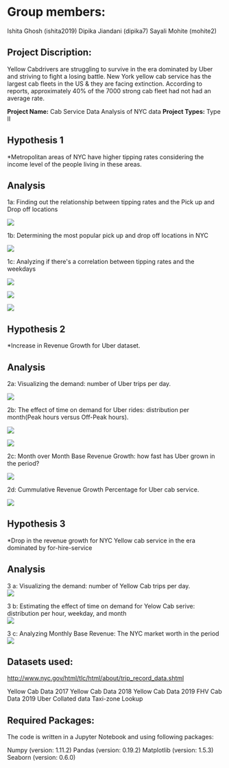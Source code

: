 
# Group members:
Ishita Ghosh (ishita2019)
Dipika Jiandani (dipika7)
Sayali Mohite (mohite2)

## Project Discription:
Yellow Cabdrivers are struggling to survive in the era dominated by Uber and striving to fight a losing battle. New York yellow cab service has the largest cab fleets in the US & they are facing extinction. According to reports, approximately 40% of the 7000 strong cab fleet had not had an average rate.

**Project Name:** Cab Service Data Analysis of NYC data
**Project Types:** Type II

## Hypothesis 1 
*Metropolitan areas of NYC have higher tipping rates considering the income level of the people living in these areas.
## Analysis
1a: Finding out the relationship between tipping rates and the Pick up and Drop off locations <br />

![](icons/Image_1.PNG)

1b: Determining the most popular pick up and drop off locations in NYC <br />

![](icons/Image_2.PNG)

1c: Analyzing if there's a correlation between tipping rates and the weekdays <br />

![](icons/Image_3.PNG)   

![](icons/Image_4.PNG)

![](icons/Image_5.PNG)

## Hypothesis 2 
*Increase in Revenue Growth for Uber dataset.
## Analysis
2a: Visualizing the demand: number of Uber trips per day.<br />

![](icons/Image_6.PNG)

2b: The effect of time on demand for Uber rides: distribution per month(Peak hours versus Off-Peak hours).<br />

![](icons/Image_7.PNG)

![](icons/Image_11.PNG)

2c: Month over Month Base Revenue Growth: how fast has Uber grown in the period? <br />

![](icons/Image_9.PNG)

2d: Cummulative Revenue Growth Percentage for Uber cab service.

![](icons/Image_10.PNG)

## Hypothesis 3
*Drop in the revenue growth for NYC Yellow cab service in the era dominated by for-hire-service
## Analysis
3 a: Visualizing the demand: number of Yellow Cab trips per day.<br />
![](icons/Image_12.PNG)

3 b: Estimating the effect of time on demand for Yelow Cab serive: distribution per hour, weekday, and month <br />
![](icons/Image_13.PNG)

3 c: Analyzing Monthly Base Revenue: The NYC market worth in the period
![](icons/Image_14.PNG)

## Datasets used:
http://www.nyc.gov/html/tlc/html/about/trip_record_data.shtml

Yellow Cab Data 2017
Yellow Cab Data 2018
Yellow Cab Data 2019
FHV Cab Data 2019
Uber Collated data
Taxi-zone Lookup 

 
## Required Packages:
The code is written in a Jupyter Notebook and using following packages:

Numpy (version: 1.11.2)
Pandas (version: 0.19.2)
Matplotlib (version: 1.5.3)
Seaborn (version: 0.6.0)


